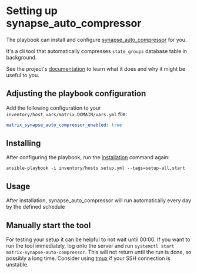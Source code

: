 # Setting up synapse_auto_compressor

The playbook can install and configure [synapse_auto_compressor](https://github.com/matrix-org/rust-synapse-compress-state/#automated-tool-synapse_auto_compressor) for you.

It's a cli tool that automatically compresses `state_groups` database table in background.

See the project's [documentation](https://github.com/matrix-org/rust-synapse-compress-state/#automated-tool-synapse_auto_compressor) to learn what it does and why it might be useful to you.


## Adjusting the playbook configuration

Add the following configuration to your `inventory/host_vars/matrix.DOMAIN/vars.yml` file:

```yaml
matrix_synapse_auto_compressor_enabled: true
```


## Installing

After configuring the playbook, run the [installation](installing.md) command again:

```
ansible-playbook -i inventory/hosts setup.yml --tags=setup-all,start
```


## Usage

After installation, synapse_auto_compressor will run automatically every day by the defined schedule

## Manually start the tool

For testing your setup it can be helpful to not wait until 00:00. If you want to run the tool immediately, log onto the server
and run `systemctl start matrix-synapse-auto-compressor`. This will not return until the run is done, so possibly a long time.
Consider using [tmux](https://en.wikipedia.org/wiki/Tmux) if your SSH connection is unstable.
